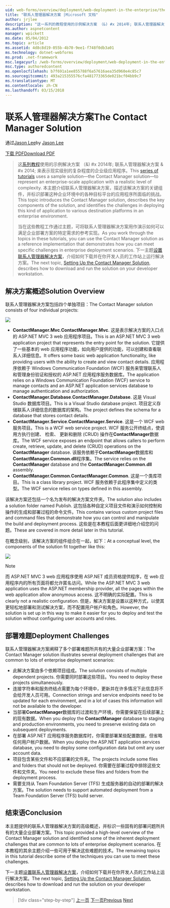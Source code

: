 ```yaml
---
uid: web-forms/overview/deployment/web-deployment-in-the-enterprise/the-contact-manager-solution
title: "联系人管理器解决方案 |Microsoft 文档"
author: jrjlee
description: "这一系列的教程使用的示例解决方案 （&) #x 2014年; 联系人管理器解决方案 & #x 2014; 来表示现实调配的企业级应用程序..."
ms.author: aspnetcontent
manager: wpickett
ms.date: 05/04/2012
ms.topic: article
ms.assetid: 4d8c8d19-055b-4b70-9ee1-f748f0db3a01
ms.technology: dotnet-webforms
ms.prod: .net-framework
msc.legacyurl: /web-forms/overview/deployment/web-deployment-in-the-enterprise/the-contact-manager-solution
msc.type: authoredcontent
ms.openlocfilehash: b7f691a1ee855788f6a57616aea35d960e4c85c7
ms.sourcegitcommit: 493a215355576cfa481773365de021bcf04bb9c7
ms.translationtype: MT
ms.contentlocale: zh-CN
ms.lasthandoff: 03/15/2018
---
```

<a name="the-contact-manager-solution"></a><span data-ttu-id="83914-103">联系人管理器解决方案</span><span class="sxs-lookup"><span data-stu-id="83914-103">The Contact Manager Solution</span></span>
====================
<span data-ttu-id="83914-104">通过[Jason Lee](https://github.com/jrjlee)</span><span class="sxs-lookup"><span data-stu-id="83914-104">by [Jason Lee](https://github.com/jrjlee)</span></span>

[<span data-ttu-id="83914-105">下载 PDF</span><span class="sxs-lookup"><span data-stu-id="83914-105">Download PDF</span></span>](https://msdnshared.blob.core.windows.net/media/MSDNBlogsFS/prod.evol.blogs.msdn.com/CommunityServer.Blogs.Components.WeblogFiles/00/00/00/63/56/8130.DeployingWebAppsInEnterpriseScenarios.pdf)

> <span data-ttu-id="83914-106">这[系列教程](web-deployment-in-the-enterprise.md)使用的示例解决方案 （&) #x 2014年; 联系人管理器解决方案 & #x 2014; 来表示现实级别的复杂程度的企业级应用程序。</span><span class="sxs-lookup"><span data-stu-id="83914-106">This [series of tutorials](web-deployment-in-the-enterprise.md) uses a sample solution&#x2014;the Contact Manager solution&#x2014;to represent an enterprise-scale application with a realistic level of complexity.</span></span> <span data-ttu-id="83914-107">本主题介绍联系人管理器解决方案，描述该解决方案的关键组件，并标识部署这种企业环境中的各种目标平台的应用程序所面临的挑战。</span><span class="sxs-lookup"><span data-stu-id="83914-107">This topic introduces the Contact Manager solution, describes the key components of the solution, and identifies the challenges in deploying this kind of application to various destination platforms in an enterprise environment.</span></span>
> 
> <span data-ttu-id="83914-108">当在这些教程工作通过主题，可将联系人管理器解决方案用作演示如何可以满足企业部署方案的特定需求的参考实现。</span><span class="sxs-lookup"><span data-stu-id="83914-108">As you work through the topics in these tutorials, you can use the Contact Manager solution as a reference implementation that demonstrates how you can meet specific challenges in enterprise deployment scenarios.</span></span> <span data-ttu-id="83914-109">下一主题[设置联系人管理器解决方案](setting-up-the-contact-manager-solution.md)，介绍如何下载并在你开发人员的工作站上运行解决方案。</span><span class="sxs-lookup"><span data-stu-id="83914-109">The next topic, [Setting Up the Contact Manager Solution](setting-up-the-contact-manager-solution.md), describes how to download and run the solution on your developer workstation.</span></span>


## <a name="solution-overview"></a><span data-ttu-id="83914-110">解决方案概述</span><span class="sxs-lookup"><span data-stu-id="83914-110">Solution Overview</span></span>

<span data-ttu-id="83914-111">联系人管理器解决方案包括四个单独项目：</span><span class="sxs-lookup"><span data-stu-id="83914-111">The Contact Manager solution consists of four individual projects:</span></span>

![](the-contact-manager-solution/_static/image1.png)

- <span data-ttu-id="83914-112">**ContactManager.Mvc**.</span><span class="sxs-lookup"><span data-stu-id="83914-112">**ContactManager.Mvc**.</span></span> <span data-ttu-id="83914-113">这是表示解决方案的入口点的 ASP.NET MVC 3 web 应用程序项目。</span><span class="sxs-lookup"><span data-stu-id="83914-113">This is an ASP.NET MVC 3 web application project that represents the entry point for the solution.</span></span> <span data-ttu-id="83914-114">它提供了一些基本的 web 应用程序功能，如向用户提供的功能，可以创建和查看联系人详细信息。</span><span class="sxs-lookup"><span data-stu-id="83914-114">It offers some basic web application functionality, like providing users with the ability to create and view contact details.</span></span> <span data-ttu-id="83914-115">应用程序依赖于 Windows Communication Foundation (WCF) 服务来管理联系人和管理身份验证和授权的 ASP.NET 应用程序服务数据库。</span><span class="sxs-lookup"><span data-stu-id="83914-115">The application relies on a Windows Communication Foundation (WCF) service to manage contacts and an ASP.NET application services database to manage authentication and authorization.</span></span>
- <span data-ttu-id="83914-116">**ContactManager.Database**.</span><span class="sxs-lookup"><span data-stu-id="83914-116">**ContactManager.Database**.</span></span> <span data-ttu-id="83914-117">这是 Visual Studio 数据库项目。</span><span class="sxs-lookup"><span data-stu-id="83914-117">This is a Visual Studio database project.</span></span> <span data-ttu-id="83914-118">项目定义存储联系人详细信息的数据库的架构。</span><span class="sxs-lookup"><span data-stu-id="83914-118">The project defines the schema for a database that stores contact details.</span></span>
- <span data-ttu-id="83914-119">**ContactManager.Service**.</span><span class="sxs-lookup"><span data-stu-id="83914-119">**ContactManager.Service**.</span></span> <span data-ttu-id="83914-120">这是一个 WCF web 服务项目。</span><span class="sxs-lookup"><span data-stu-id="83914-120">This is a WCF web service project.</span></span> <span data-ttu-id="83914-121">WCF 服务公开终结点，使调用方执行创建、 检索、 更新和删除 (CRUD) 操作在**ContactManager**数据库。</span><span class="sxs-lookup"><span data-stu-id="83914-121">The WCF service exposes an endpoint that allows callers to perform create, retrieve, update, and delete (CRUD) operations on the **ContactManager** database.</span></span> <span data-ttu-id="83914-122">该服务依赖于**ContactManager**数据库和**ContactManager.Common.dll**程序集。</span><span class="sxs-lookup"><span data-stu-id="83914-122">The service relies on the **ContactManager** database and the **ContactManager.Common.dll** assembly.</span></span>
- <span data-ttu-id="83914-123">**ContactManager.Common**.</span><span class="sxs-lookup"><span data-stu-id="83914-123">**ContactManager.Common**.</span></span> <span data-ttu-id="83914-124">这是一个类库项目。</span><span class="sxs-lookup"><span data-stu-id="83914-124">This is a class library project.</span></span> <span data-ttu-id="83914-125">WCF 服务依赖于此程序集中定义的类型。</span><span class="sxs-lookup"><span data-stu-id="83914-125">The WCF service relies on types defined in this assembly.</span></span>

<span data-ttu-id="83914-126">该解决方案还包括一个名为发布的解决方案文件夹。</span><span class="sxs-lookup"><span data-stu-id="83914-126">The solution also includes a solution folder named Publish.</span></span> <span data-ttu-id="83914-127">这包括各种自定义项目文件和演示如何控制和操作的生成和部署过程的命令文件。</span><span class="sxs-lookup"><span data-stu-id="83914-127">This contains various custom project files and command files that demonstrate how you can control and manipulate the build and deployment process.</span></span> <span data-ttu-id="83914-128">这些是在本教程后面更详细地介绍您的问题。</span><span class="sxs-lookup"><span data-stu-id="83914-128">These are covered in more detail later in this tutorial.</span></span>

<span data-ttu-id="83914-129">在概念级别，该解决方案的组件组合在一起，如下：</span><span class="sxs-lookup"><span data-stu-id="83914-129">At a conceptual level, the components of the solution fit together like this:</span></span>

![](the-contact-manager-solution/_static/image2.png)

> [!NOTE]
> <span data-ttu-id="83914-130">而 ASP.NET MVC 3 web 应用程序使用 ASP.NET 成员资格提供程序，在 web 应用程序内的所有页面将都允许匿名访问。</span><span class="sxs-lookup"><span data-stu-id="83914-130">While the ASP.NET MVC 3 web application uses the ASP.NET membership provider, all the pages within the web application allow anonymous access.</span></span> <span data-ttu-id="83914-131">这不明确的实际配置。</span><span class="sxs-lookup"><span data-stu-id="83914-131">This is clearly not a realistic configuration.</span></span> <span data-ttu-id="83914-132">但是，解决方案是设置以这种方式，以使其更轻松地部署和测试解决方案，而不配置用户帐户和角色。</span><span class="sxs-lookup"><span data-stu-id="83914-132">However, the solution is set up in this way to make it easier for you to deploy and test the solution without configuring user accounts and roles.</span></span>


## <a name="deployment-challenges"></a><span data-ttu-id="83914-133">部署难题</span><span class="sxs-lookup"><span data-stu-id="83914-133">Deployment Challenges</span></span>

<span data-ttu-id="83914-134">联系人管理器解决方案阐释了多个部署难题所共有的大量企业部署方案：</span><span class="sxs-lookup"><span data-stu-id="83914-134">The Contact Manager solution illustrates several deployment challenges that are common to lots of enterprise deployment scenarios:</span></span>

- <span data-ttu-id="83914-135">此解决方案由多个依赖项目组成。</span><span class="sxs-lookup"><span data-stu-id="83914-135">The solution consists of multiple dependent projects.</span></span> <span data-ttu-id="83914-136">你需要同时部署这些项目。</span><span class="sxs-lookup"><span data-stu-id="83914-136">You need to deploy these projects simultaneously.</span></span>
- <span data-ttu-id="83914-137">连接字符串和服务终结点需要为每个环境中，更新并在许多情况下此信息将不会给开发人员可用。</span><span class="sxs-lookup"><span data-stu-id="83914-137">Connection strings and service endpoints need to be updated for each environment, and in a lot of cases this information will not be available to the developer.</span></span>
- <span data-ttu-id="83914-138">当部署**ContactManager**数据库的过渡和生产环境，你需要保留在后续部署上的现有数据。</span><span class="sxs-lookup"><span data-stu-id="83914-138">When you deploy the **ContactManager** database to staging and production environments, you need to preserve existing data on subsequent deployments.</span></span>
- <span data-ttu-id="83914-139">在部署 ASP.NET 应用程序服务数据库时，你需要部署某些配置数据，但省略任何用户帐户数据。</span><span class="sxs-lookup"><span data-stu-id="83914-139">When you deploy the ASP.NET application services database, you need to deploy some configuration data but omit any user account data.</span></span>
- <span data-ttu-id="83914-140">项目包含某些文件和不应部署的文件夹。</span><span class="sxs-lookup"><span data-stu-id="83914-140">The projects include some files and folders that should not be deployed.</span></span> <span data-ttu-id="83914-141">你需要在部署过程中排除这些文件和文件夹。</span><span class="sxs-lookup"><span data-stu-id="83914-141">You need to exclude these files and folders from the deployment process.</span></span>
- <span data-ttu-id="83914-142">需要支持从 Team Foundation Server (TFS) 生成服务器的自动的部署的解决方案。</span><span class="sxs-lookup"><span data-stu-id="83914-142">The solution needs to support automated deployment from a Team Foundation Server (TFS) build server.</span></span>

## <a name="conclusion"></a><span data-ttu-id="83914-143">结束语</span><span class="sxs-lookup"><span data-stu-id="83914-143">Conclusion</span></span>

<span data-ttu-id="83914-144">本主题提供的联系人管理器解决方案的高级概述，并标识一些固有的部署问题所共有的大量企业部署方案。</span><span class="sxs-lookup"><span data-stu-id="83914-144">This topic provided a high-level overview of the Contact Manager solution and identified some of the inherent deployment challenges that are common to lots of enterprise deployment scenarios.</span></span> <span data-ttu-id="83914-145">在本教程的其余主题介绍一些可用于解决这些难题的技术。</span><span class="sxs-lookup"><span data-stu-id="83914-145">The remaining topics in this tutorial describe some of the techniques you can use to meet these challenges.</span></span>

<span data-ttu-id="83914-146">下一主题[设置联系人管理器解决方案](setting-up-the-contact-manager-solution.md)，介绍如何下载并在你开发人员的工作站上运行解决方案。</span><span class="sxs-lookup"><span data-stu-id="83914-146">The next topic, [Setting Up the Contact Manager Solution](setting-up-the-contact-manager-solution.md), describes how to download and run the solution on your developer workstation.</span></span>

>[!div class="step-by-step"]
<span data-ttu-id="83914-147">[上一页](web-deployment-in-the-enterprise.md)
[下一页](setting-up-the-contact-manager-solution.md)</span><span class="sxs-lookup"><span data-stu-id="83914-147">[Previous](web-deployment-in-the-enterprise.md)
[Next](setting-up-the-contact-manager-solution.md)</span></span>

